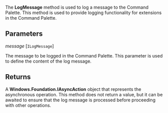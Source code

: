 The **LogMessage** method is used to log a message to the Command Palette. This method is used to provide logging functionality for extensions in the Command Palette.

## Parameters
*message* [`ILogMessage`]

The message to be logged in the Command Palette. This parameter is used to define the content of the log message.

## Returns
A **Windows.Foundation.IAsyncAction** object that represents the asynchronous operation. This method does not return a value, but it can be awaited to ensure that the log message is processed before proceeding with other operations.